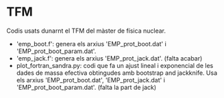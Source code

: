 # TFM
Codis usats dunarnt el TFM del màster de física nuclear. 
- 'emp_boot.f': genera els arxius 'EMP_prot_boot.dat' i 'EMP_prot_boot_param.dat'.
- 'emp_jack.f': genera els arxius 'EMP_prot_jack.dat'. (falta acabar)
- plot_fortran_sandra.py: codi que fa un ajust lineal i exponencial de les dades de massa efectiva obtingudes amb bootstrap and jackknife. Usa els arxius 'EMP_prot_boot.dat', 'EMP_prot_jack.dat' i 'EMP_prot_boot_param.dat'. (falta la part de jack)

